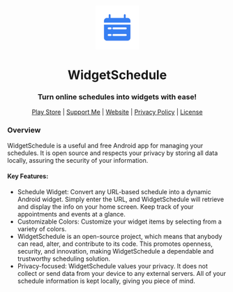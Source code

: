<p align="center">
<img style="align:center;" src="./app/src/logo.png" alt="" width="100" />
</p>

<h1 align="center">WidgetSchedule</h1>
<h3 align="center">Turn online schedules into widgets with ease!</h3>
<p align="center">
<a href="https://play.google.com/store/apps/details?id=lukas.sobotik.widgetschedule">Play Store</a> | <a href="https://www.buymeacoffee.com/lukassobotik">Support Me</a> | <a href="https://www.lukassobotik.dev/project/WidgetSchedule">Website</a> | <a href="https://github.com/lukassobotik/WidgetSchedule/blob/master/PrivacyPolicy.md">Privacy Policy</a> | <a href="https://github.com/lukassobotik/WidgetSchedule/blob/master/LICENSE">License</a>
</p>

### Overview
WidgetSchedule is a useful and free Android app for managing your schedules. It is open source and respects your privacy by storing all data locally, assuring the security of your information.

#### Key Features:
- Schedule Widget: Convert any URL-based schedule into a dynamic Android widget. Simply enter the URL, and WidgetSchedule will retrieve and display the info on your home screen. Keep track of your appointments and events at a glance.
- Customizable Colors: Customize your widget items by selecting from a variety of colors.
- WidgetSchedule is an open-source project, which means that anybody can read, alter, and contribute to its code. This promotes openness, security, and innovation, making WidgetSchedule a dependable and trustworthy scheduling solution.
- Privacy-focused: WidgetSchedule values your privacy. It does not collect or send data from your device to any external servers. All of your schedule information is kept locally, giving you piece of mind.
